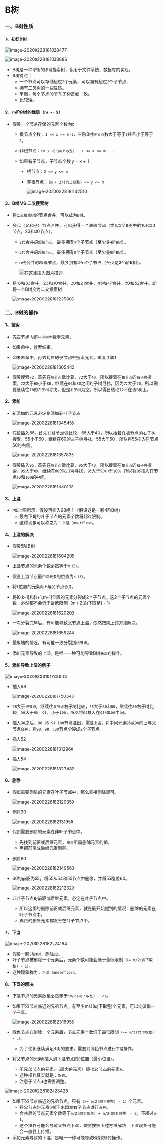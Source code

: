 # B树

### 一、B树性质

#### 1、初识B树

![image-20200228181028477](图片.assets/image-20200228181028477.png)

![image-20200228181038886](图片.assets/image-20200228181038886.png)



- B树是一种平衡的`多路`搜索树，多用于文件系统，数据库的实现。
- B树特点：
  - 一个节点可以存储超过`2`个元素，可以拥有超过`2`个子节点。
  - 拥有二叉树的一些性质。
  - 平衡，每个节点的所有子树高度一致。
  - 比较矮。

#### 2、m阶B树的性质（m >= 2）

- 假设一个节点存储的元素个数为x

  - 根节点个数：`1 <= x <= m-1`，三阶B树`根节点`数大于等于`1`并且小于等于`2`。

  - 非根节点：`(m / 2)(向上取整) - 1 <= x <= m - 1`

  - 如果有子节点，子节点个数 y = x + 1

    - 根节点：`2 <= y <= m`

    - 非根节点：`(m / 2)(向上取整) <= y <= m`

      ![image-20200228181142510](图片.assets/image-20200228181142510.png)

#### 3、B树 VS 二叉搜索树

- 将`二叉搜索树`的节点合并，可以成为`B树`。

- 多代（父和子）节点合并，可以获得一个超级节点（类似3阶B树中的18和33节点，23和30节点）。

  - `2代`合并的`超级节点`，最多拥有`4`个子节点（至少是`4阶B树`）。

  - `3代`合并的`超级节点`，最多拥有`8`个子节点（至少是`8阶B树`）。

  - n代合并的超级节点，最多拥有2^n个子节点（至少是2^n阶B树）。

    ![在这里插入图片描述](https://img-blog.csdnimg.cn/20200222145755110.png?x-oss-process=image/watermark,type_ZmFuZ3poZW5naGVpdGk,shadow_10,text_aHR0cHM6Ly9ibG9nLmNzZG4ubmV0L3FxXzQ0MjU3Mzgz,size_16,color_FFFFFF,t_70)

- 将18和33合并，23和30合并，20和21合并，45和47合并，50和52合并。即将一个B树变为二叉搜索树

  ![image-20200228181235805](图片.assets/image-20200228181235805.png)

### 二、B树的操作

#### 1、搜索

- 先在节点内部`从小到大`搜索元素。

- 如果命中，搜索结束。

- 如果未命中，再去对应的子节点中搜索元素，重复步骤1

  ![image-20200228181305442](图片.assets/image-20200228181305442.png)

- 假设搜索`72`，首先在`根节点`做比较，`72`大于`40`，所以接着在`根节点`的`右子树`搜索，`72`大于`60`小于`80`，继续在`60`和`80`之间的子树寻找，因为`72`大于`70`，所以需要继续往`70`的`右子树`寻找，但是`右子树`为空，所以得出结论`72`不在该`B树`上。

#### 2、添加

- 新添加的元素必定是添加到叶子节点

  ![image-20200228181345455](图片.assets/image-20200228181345455.png)

- 假设插入55，首先在根节点做比较，55大于40，所以接着在根节点的右子树搜索，55小于60，继续在60的左子树寻找，55大于50，所以将55插入在节点50的右侧。

  ![image-20200228181357833](图片.assets/image-20200228181357833.png)

- 假设插入`95`，首先在`根节点`做比较，`95`大于`40`，所以接着在`根节点`的`右子树`搜索，`95`大于`80`，继续在`80`的`右子树`寻找，`95`大于`90`小于`100`，所以将`95`插入在节点`90`和`100`的中间。

  ![image-20200228181440106](图片.assets/image-20200228181440106.png)

#### 3、上溢

- r如上图所示，假设再插入98呢？（假设这是一颗4阶B树）
  - 最右下角的叶子节点的元素个数将超过限制。
  - 这种现象可以称之为：`上溢（overflow）`。

#### 4、上溢的解决

- 假设5阶B树

  ![image-20200228181604205](图片.assets/image-20200228181604205.png)

- 上溢节点的元素个数必然等于`m（5）`。

- 假设上溢节点最`中间元素`的位置为`k（3）`。

- 将`k`位置的元素`向上`与父节点`合并`。

- 将[0,k-1]和[k+1,m-1]位置的元素分裂成2个子节点，这2个子节点的元素个数，必然都不会低于最低限制（m / 2(向下取整) - 1）

  ![image-20200228181620203](图片.assets/image-20200228181620203.png)

- 一次分裂完毕后，有可能导致父节点上溢，依然按照上述方法解决。

  ![image-20200228181659244](图片.assets/image-20200228181659244.png)

- 最极端的情况，有可能一致分裂到`根节点`。

- 添加元素导致的上溢，是唯一一种可能导致B树`长高`的操作。

#### 5、添加导致上溢的例子

![image-20200228181722943](图片.assets/image-20200228181722943.png)



- 插入98

  ![image-20200228181750343](图片.assets/image-20200228181750343.png)

- `98`大于`根节点`，继续往`根节点`右子树比较，`98`大于`60`和`80`，继续往`80`右子树比较，`98`大于`90`，`95`，小于`100`，所以将`98`插入在`95`和`100`中间。

- 插入`98`之后，`90 95 98 100`节点溢出，需要`上溢`，将中间元素`95或98`向上与父节点`合并`，将`90，98，100`节点分裂成`2`个子节点。

- 插入52

  ![image-20200228181812960](图片.assets/image-20200228181812960.png)

- 插入54

  ![image-20200228181823482](图片.assets/image-20200228181823482.png)

#### 6、删除

- 假如需要删除的元素在叶子节点中，那么直接删除即可。

  ![image-20200228182120359](图片.assets/image-20200228182120359.png)

- 删除30

  ![image-20200228182131950](图片.assets/image-20200228182131950.png)

- 假如需要删除的元素在非叶子节点中。

  - 先找到前驱或后继元素，`覆盖`所需删除元素的值。
  - 再把前驱或后继元素删除。

- 删除60

  ![image-20200228182149563](图片.assets/image-20200228182149563.png)

- 60的前驱为55，将55从54和55节点中删除，并将55覆盖60。

  ![image-20200228182212329](图片.assets/image-20200228182212329.png)

- 非叶子节点的前驱或后继元素，必定在叶子节点中。

  - 所以这里的删除前驱或后继元素，就是最开始提到的情况：删除的元素在叶子节点中。
  - 真正的删除元素都发生在叶子节点中。

#### 7、下溢

![image-20200228182224184](图片.assets/image-20200228182224184.png)



- 假设一颗`5阶B树`，删除`22`。
- 叶子节点被删除一个元素后，元素个数可能会低于最低限制`（>= m/2(向下取整) - 1）`。
- 这种现象称为：`下溢（underflow）`。

#### 8、下溢的解决

- 下溢节点的元素数量必然等于`(m/2(向下取整) - 2)`。

- 如果下溢节点临近的兄弟节点，有至少m/2(向下取整)个元素，可以向其借一个元素。

  ![image-20200228182316956](图片.assets/image-20200228182316956.png)

- 绿色节点在删除一个元素后，节点元素个数低于最低限制`（>= m/2(向下取整) - 1）`。

  - 为了使树继续满足B树的要求，需要对绿色节点进行`下溢`操作。
- 将父节点的元素`b`插入到下溢节点的`0`位置（最小位置）。
  - 用兄弟节点的元素`a`（最大的元素）替代父节点的元素`b`。
  - 这种操作其实就是：`旋转`。
  - 注意子节点`d`也需要调整。

![image-20200228182423428](图片.assets/image-20200228182423428.png)



- 如果下溢节点临近的兄弟节点，只有`（>= m/2(向下取整) - 1）`个元素。
  - 将父节点的元素b挪下来跟左右子节点进行`合并`。
  - 合并后的节点元素个数等于`m/2(向下取整) + m/2(向下取整) - 2`，不超过`m-1`。
  - 这个操作可能会导致父节点下溢，依然按照上述方法解决，下溢现象可能会一直往上传播。
- 添加元素导致的下溢，是唯一一种可能导致B树`变矮`的操作。